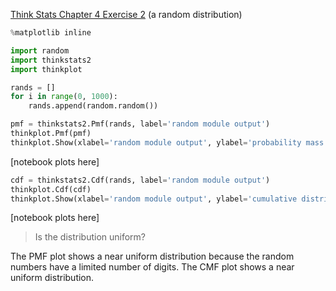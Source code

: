 [Think Stats Chapter 4 Exercise 2](http://greenteapress.com/thinkstats2/html/thinkstats2005.html#toc41) (a random distribution)

```python
%matplotlib inline

import random
import thinkstats2
import thinkplot

rands = []
for i in range(0, 1000):
    rands.append(random.random())

pmf = thinkstats2.Pmf(rands, label='random module output')
thinkplot.Pmf(pmf)
thinkplot.Show(xlabel='random module output', ylabel='probability mass')
```

[notebook plots here]

```python
cdf = thinkstats2.Cdf(rands, label='random module output')
thinkplot.Cdf(cdf)
thinkplot.Show(xlabel='random module output', ylabel='cumulative distribution')
```

[notebook plots here]

> Is the distribution uniform?

The PMF plot shows a near uniform distribution because the random numbers have a limited number of digits. The CMF plot shows a near uniform distribution.
